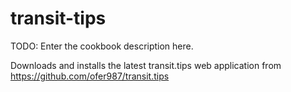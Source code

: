 # transit-tips

TODO: Enter the cookbook description here.

Downloads and installs the latest transit.tips web application from https://github.com/ofer987/transit.tips
